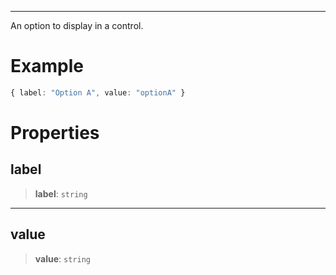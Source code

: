 ***

An option to display in a control.

# Example

```typescript
{ label: "Option A", value: "optionA" }
```

# Properties

## label

> **label**: `string`

***

## value

> **value**: `string`

